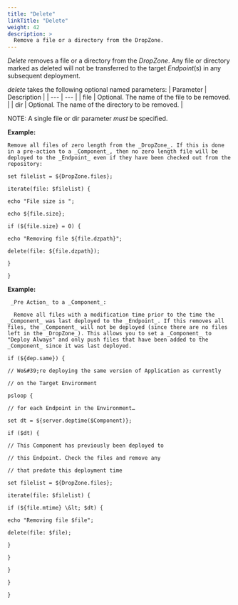 ```yaml
---
title: "Delete"
linkTitle: "Delete"
weight: 42
description: >
  Remove a file or a directory from the DropZone. 
---
```



_Delete_ removes a file or a directory from the _DropZone_. Any file or directory marked as deleted will not be transferred to the target _Endpoint_(s) in any subsequent deployment.

_delete_ takes the following optional named parameters:
| Parameter  | Description |
| --- | --- |
| file | Optional. The name of the file to be removed. |
| dir | Optional. The name of the directory to be removed. |

NOTE: A single file or dir parameter _must_ be specified.

**Example:**
~~~
Remove all files of zero length from the _DropZone_. If this is done in a pre-action to a _Component_, then no zero length file will be deployed to the _Endpoint_ even if they have been checked out from the repository:

set filelist = ${DropZone.files};

iterate(file: $filelist) {

echo "File size is ";

echo ${file.size};

if (${file.size} = 0) {

echo "Removing file ${file.dzpath}";

delete(file: ${file.dzpath});

}

}
~~~

**Example:**
~~~
 _Pre Action_ to a _Component_:
 
  Remove all files with a modification time prior to the time the _Component_ was last deployed to the _Endpoint_. If this removes all files, the _Component_ will not be deployed (since there are no files left in the _DropZone_). This allows you to set a _Component_ to "Deploy Always" and only push files that have been added to the _Component_ since it was last deployed.

if (${dep.same}) {

// We&#39;re deploying the same version of Application as currently

// on the Target Environment

psloop {

// for each Endpoint in the Environment…

set dt = ${server.deptime($Component)};

if ($dt) {

// This Component has previously been deployed to

// this Endpoint. Check the files and remove any

// that predate this deployment time

set filelist = ${DropZone.files};

iterate(file: $filelist) {

if (${file.mtime} \&lt; $dt) {

echo "Removing file $file";

delete(file: $file);

}

}

}

}

}
~~~